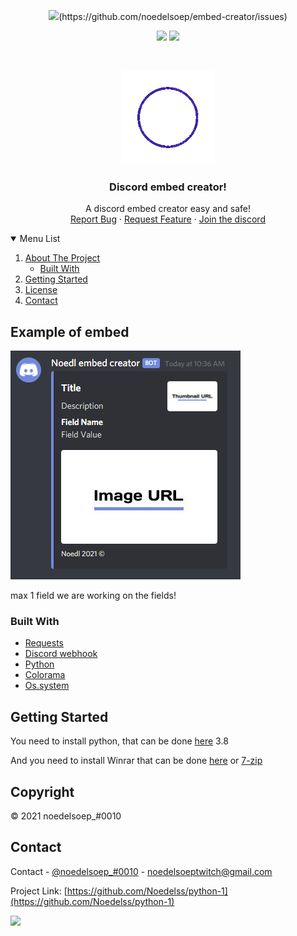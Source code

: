 <p align="center">
<img src=https://img.shields.io/github/issues/Noedelss/embed-creator />(https://github.com/noedelsoep/embed-creator/issues)
</p>
<p align="center">
<img src=https://img.shields.io/github/forks/Noedelss/embed-creator />
<img src=https://img.shields.io/github/stars/Noedelss/embed-creator />
</p>
<br />
<p align="center">
    <a href="https://github.com/Noedelss/python-1">
    <img src="assets/logo.png" alt="Logo" width="150" height="150">
  </a>
  
  <h3 align="center">Discord embed creator!</h3>

  <p align="center">
    A discord embed creator easy and safe!
    <br />
    <a href="https://github.com/Noedelss/python-1/issues">Report Bug</a>
    ·
    <a href="https://github.com/Noedelss/python-1/issues">Request Feature</a>
      ·
    <a href="https://discord.gg/FHNZxjz4Fj">Join the discord</a>
  </p>
</p>
  
<details open="open">
  <summary>Menu List</summary>
  <ol>
    <li>
      <a href="#about-the-project">About The Project</a>
      <ul>
        <li><a href="#built-with">Built With</a></li>
      </ul>
    </li>
    <li>
      <a href="#getting-started">Getting Started</a>
    <li><a href="#copyright">License</a></li>
    <li><a href="#contact">Contact</a></li>
  </ol>
</details>

## Example of embed

<img src="assets/voorbeeld2.png" alt="Image of product">

max 1 field we are working on the fields!
 
### Built With

* [Requests](https://github.com/psf/requests)
* [Discord webhook](https://github.com/lovvskillz/python-discord-webhook)
* [Python](https://github.com/python)
* [Colorama](https://pypi.org/project/colorama/)
* [Os.system](https://docs.python.org/3/library/os.html)

## Getting Started

You need to install python, that can be done [here](https://www.python.org) 3.8

And you need to install Winrar that can be done [here](https://www.win-rar.com/start.html?&L=16) or [7-zip](https://www.7-zip.org/)

## Copyright

© 2021 noedelsoep_#0010

## Contact

Contact - [@noedelsoep_#0010](https://www.discordapp.com) - noedelsoeptwitch@gmail.com

Project Link: [https://github.com/Noedelss/python-1](https://github.com/Noedelss/python-1)

<!-- Statistics -->  

<p>
<img src=https://komarev.com/ghpvc/?username=Noedelss />
</p>
